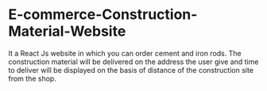 # E-commerce-Construction-Material-Website
It a React Js website in which you can order cement and iron rods. The construction material will be delivered on the address the user give and time to deliver will be displayed on the basis of distance of the construction site from the shop.
